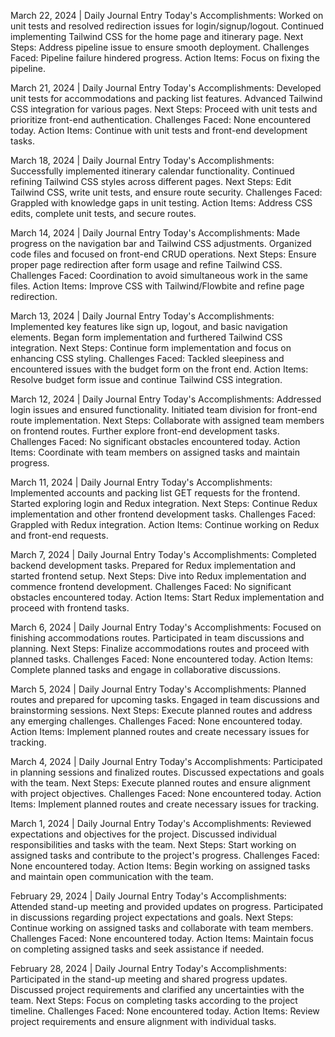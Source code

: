 
March 22, 2024 | Daily Journal Entry
Today's Accomplishments:
Worked on unit tests and resolved redirection issues for login/signup/logout.
Continued implementing Tailwind CSS for the home page and itinerary page.
Next Steps:
Address pipeline issue to ensure smooth deployment.
Challenges Faced:
Pipeline failure hindered progress.
Action Items:
Focus on fixing the pipeline.

March 21, 2024 | Daily Journal Entry
Today's Accomplishments:
Developed unit tests for accommodations and packing list features.
Advanced Tailwind CSS integration for various pages.
Next Steps:
Proceed with unit tests and prioritize front-end authentication.
Challenges Faced:
None encountered today.
Action Items:
Continue with unit tests and front-end development tasks.

March 18, 2024 | Daily Journal Entry
Today's Accomplishments:
Successfully implemented itinerary calendar functionality.
Continued refining Tailwind CSS styles across different pages.
Next Steps:
Edit Tailwind CSS, write unit tests, and ensure route security.
Challenges Faced:
Grappled with knowledge gaps in unit testing.
Action Items:
Address CSS edits, complete unit tests, and secure routes.

March 14, 2024 | Daily Journal Entry
Today's Accomplishments:
Made progress on the navigation bar and Tailwind CSS adjustments.
Organized code files and focused on front-end CRUD operations.
Next Steps:
Ensure proper page redirection after form usage and refine Tailwind CSS.
Challenges Faced:
Coordination to avoid simultaneous work in the same files.
Action Items:
Improve CSS with Tailwind/Flowbite and refine page redirection.

March 13, 2024 | Daily Journal Entry
Today's Accomplishments:
Implemented key features like sign up, logout, and basic navigation elements.
Began form implementation and furthered Tailwind CSS integration.
Next Steps:
Continue form implementation and focus on enhancing CSS styling.
Challenges Faced:
Tackled sleepiness and encountered issues with the budget form on the front end.
Action Items:
Resolve budget form issue and continue Tailwind CSS integration.

March 12, 2024 | Daily Journal Entry
Today's Accomplishments:
Addressed login issues and ensured functionality.
Initiated team division for front-end route implementation.
Next Steps:
Collaborate with assigned team members on frontend routes.
Further explore front-end development tasks.
Challenges Faced:
No significant obstacles encountered today.
Action Items:
Coordinate with team members on assigned tasks and maintain progress.

March 11, 2024 | Daily Journal Entry
Today's Accomplishments:
Implemented accounts and packing list GET requests for the frontend.
Started exploring login and Redux integration.
Next Steps:
Continue Redux implementation and other frontend development tasks.
Challenges Faced:
Grappled with Redux integration.
Action Items:
Continue working on Redux and front-end requests.

March 7, 2024 | Daily Journal Entry
Today's Accomplishments:
Completed backend development tasks.
Prepared for Redux implementation and started frontend setup.
Next Steps:
Dive into Redux implementation and commence frontend development.
Challenges Faced:
No significant obstacles encountered today.
Action Items:
Start Redux implementation and proceed with frontend tasks.

March 6, 2024 | Daily Journal Entry
Today's Accomplishments:
Focused on finishing accommodations routes.
Participated in team discussions and planning.
Next Steps:
Finalize accommodations routes and proceed with planned tasks.
Challenges Faced:
None encountered today.
Action Items:
Complete planned tasks and engage in collaborative discussions.

March 5, 2024 | Daily Journal Entry
Today's Accomplishments:
Planned routes and prepared for upcoming tasks.
Engaged in team discussions and brainstorming sessions.
Next Steps:
Execute planned routes and address any emerging challenges.
Challenges Faced:
None encountered today.
Action Items:
Implement planned routes and create necessary issues for tracking.

March 4, 2024 | Daily Journal Entry
Today's Accomplishments:
Participated in planning sessions and finalized routes.
Discussed expectations and goals with the team.
Next Steps:
Execute planned routes and ensure alignment with project objectives.
Challenges Faced:
None encountered today.
Action Items:
Implement planned routes and create necessary issues for tracking.

March 1, 2024 | Daily Journal Entry
Today's Accomplishments:
Reviewed expectations and objectives for the project.
Discussed individual responsibilities and tasks with the team.
Next Steps:
Start working on assigned tasks and contribute to the project's progress.
Challenges Faced:
None encountered today.
Action Items:
Begin working on assigned tasks and maintain open communication with the team.

February 29, 2024 | Daily Journal Entry
Today's Accomplishments:
Attended stand-up meeting and provided updates on progress.
Participated in discussions regarding project expectations and goals.
Next Steps:
Continue working on assigned tasks and collaborate with team members.
Challenges Faced:
None encountered today.
Action Items:
Maintain focus on completing assigned tasks and seek assistance if needed.

February 28, 2024 | Daily Journal Entry
Today's Accomplishments:
Participated in the stand-up meeting and shared progress updates.
Discussed project requirements and clarified any uncertainties with the team.
Next Steps:
Focus on completing tasks according to the project timeline.
Challenges Faced:
None encountered today.
Action Items:
Review project requirements and ensure alignment with individual tasks.
